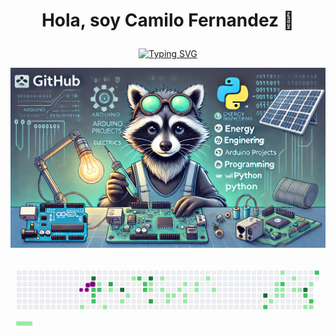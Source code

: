 <h1> <p align="center">Hola, soy Camilo Fernandez 👋  </h1> </p>


<p align="center">
  <a href="https://git.io/typing-svg">
    <img src="https://readme-typing-svg.herokuapp.com?font=Fira+Code&pause=1000&color=2D4FB2&center=FALSO&vCenter=FALSO&repeat=verdadero&random=FALSO&width=435&lines=Aqu%C3%AD+encontraras+repositorios+de...;Ingenier%C3%ADa+Energ%C3%A9tica+%F0%9F%94%8B;Electr%C3%B3nica+%F0%9F%94%8C+;Programaci%C3%B3n+%F0%9F%91%A8%E2%80%8D%F0%9F%92%BB+;Construcci%C3%B3n+de+Proyectos%F0%9F%8F%97%EF%B8%8F%F0%9F%A7%AA" alt="Typing SVG" />
  </a>
</p>


<div align="center">
    <img src="https://raw.githubusercontent.com/MapacheRaro/MapacheRaro/refs/heads/main/Banner%20machapa.jpg" alt="Banner" width="600">
</div>

<svg viewBox="-16 -32 880 192" width="880" height="192" xmlns="http://www.w3.org/2000/svg"><style>@keyframes c0{1.69%{fill:var(--c1)}1.71%,to{fill:var(--ce)}}@keyframes c1{1.12%{fill:var(--c1)}1.14%,to{fill:var(--ce)}}@keyframes c2{10.75%{fill:var(--c1)}10.77%,to{fill:var(--ce)}}@keyframes c3{5.37%{fill:var(--c1)}5.39%,to{fill:var(--ce)}}@keyframes c4{72.79%{fill:var(--c4)}72.81%,to{fill:var(--ce)}}@keyframes c5{62.03%{fill:var(--c2)}62.05%,to{fill:var(--ce)}}@keyframes c6{62.31%{fill:var(--c2)}62.33%,to{fill:var(--ce)}}@keyframes c7{62.6%{fill:var(--c2)}62.62%,to{fill:var(--ce)}}@keyframes c8{5.94%{fill:var(--c1)}5.96%,to{fill:var(--ce)}}@keyframes c9{61.75%{fill:var(--c2)}61.77%,to{fill:var(--ce)}}@keyframes ca{9.62%{fill:var(--c1)}9.64%,to{fill:var(--ce)}}@keyframes cb{64.3%{fill:var(--c3)}64.32%,to{fill:var(--ce)}}@keyframes cc{6.79%{fill:var(--c1)}6.81%,to{fill:var(--ce)}}@keyframes cd{70.81%{fill:var(--c4)}70.83%,to{fill:var(--ce)}}@keyframes ce{8.49%{fill:var(--c1)}8.51%,to{fill:var(--ce)}}@keyframes cf{7.92%{fill:var(--c1)}7.94%,to{fill:var(--ce)}}@keyframes cg{14.72%{fill:var(--c1)}14.74%,to{fill:var(--ce)}}@keyframes ch{58.06%{fill:var(--c2)}58.08%,to{fill:var(--ce)}}@keyframes ci{58.63%{fill:var(--c2)}58.65%,to{fill:var(--ce)}}@keyframes cj{58.91%{fill:var(--c2)}58.93%,to{fill:var(--ce)}}@keyframes ck{68.83%{fill:var(--c4)}68.85%,to{fill:var(--ce)}}@keyframes cl{26.05%{fill:var(--c1)}26.07%,to{fill:var(--ce)}}@keyframes cm{26.34%{fill:var(--c1)}26.36%,to{fill:var(--ce)}}@keyframes cn{67.13%{fill:var(--c3)}67.15%,to{fill:var(--ce)}}@keyframes co{16.7%{fill:var(--c1)}16.72%,to{fill:var(--ce)}}@keyframes cp{17.27%{fill:var(--c1)}17.29%,to{fill:var(--ce)}}@keyframes cq{17.84%{fill:var(--c1)}17.86%,to{fill:var(--ce)}}@keyframes cr{27.75%{fill:var(--c1)}27.77%,to{fill:var(--ce)}}@keyframes cs{18.12%{fill:var(--c1)}18.14%,to{fill:var(--ce)}}@keyframes ct{19.82%{fill:var(--c1)}19.84%,to{fill:var(--ce)}}@keyframes cu{20.39%{fill:var(--c1)}20.41%,to{fill:var(--ce)}}@keyframes cv{18.69%{fill:var(--c1)}18.71%,to{fill:var(--ce)}}@keyframes cw{18.97%{fill:var(--c1)}18.99%,to{fill:var(--ce)}}@keyframes cx{20.95%{fill:var(--c1)}20.97%,to{fill:var(--ce)}}@keyframes cy{21.24%{fill:var(--c1)}21.26%,to{fill:var(--ce)}}@keyframes cz{22.94%{fill:var(--c1)}22.96%,to{fill:var(--ce)}}@keyframes c10{22.09%{fill:var(--c1)}22.11%,to{fill:var(--ce)}}@keyframes c11{82.14%{fill:var(--c4)}82.16%,to{fill:var(--ce)}}@keyframes c12{44.75%{fill:var(--c2)}44.77%,to{fill:var(--ce)}}@keyframes c13{32.85%{fill:var(--c1)}32.87%,to{fill:var(--ce)}}@keyframes c14{34.55%{fill:var(--c1)}34.57%,to{fill:var(--ce)}}@keyframes c15{34.27%{fill:var(--c1)}34.29%,to{fill:var(--ce)}}@keyframes c16{33.42%{fill:var(--c1)}33.44%,to{fill:var(--ce)}}@keyframes c17{35.4%{fill:var(--c1)}35.42%,to{fill:var(--ce)}}@keyframes c18{42.77%{fill:var(--c2)}42.79%,to{fill:var(--ce)}}@keyframes c19{33.98%{fill:var(--c1)}34%,to{fill:var(--ce)}}@keyframes c1a{33.7%{fill:var(--c1)}33.72%,to{fill:var(--ce)}}@keyframes c1b{36.25%{fill:var(--c1)}36.27%,to{fill:var(--ce)}}@keyframes c1c{36.82%{fill:var(--c1)}36.84%,to{fill:var(--ce)}}@keyframes c1d{37.1%{fill:var(--c1)}37.12%,to{fill:var(--ce)}}@keyframes c1e{84.41%{fill:var(--c4)}84.43%,to{fill:var(--ce)}}@keyframes c1f{41.07%{fill:var(--c2)}41.09%,to{fill:var(--ce)}}@keyframes c1g{39.93%{fill:var(--c1)}39.95%,to{fill:var(--ce)}}@keyframes c1h{37.95%{fill:var(--c1)}37.97%,to{fill:var(--ce)}}@keyframes c1i{40.5%{fill:var(--c2)}40.52%,to{fill:var(--ce)}}@keyframes c1j{39.65%{fill:var(--c1)}39.67%,to{fill:var(--ce)}}@keyframes c1k{49%{fill:var(--c2)}49.02%,to{fill:var(--ce)}}@keyframes u0{1.12%{transform:scale(0,1)}1.14%,1.69%{transform:scale(.03,1)}1.71%,5.37%{transform:scale(.05,1)}5.39%,5.94%{transform:scale(.08,1)}5.96%,6.79%{transform:scale(.11,1)}6.81%,7.92%{transform:scale(.13,1)}7.94%,8.49%{transform:scale(.16,1)}8.51%,9.62%{transform:scale(.18,1)}10.75%,9.64%{transform:scale(.21,1)}10.77%,14.72%{transform:scale(.24,1)}14.74%,16.7%{transform:scale(.26,1)}16.72%,17.27%{transform:scale(.29,1)}17.29%,17.84%{transform:scale(.32,1)}17.86%,18.12%{transform:scale(.34,1)}18.14%,18.69%{transform:scale(.37,1)}18.71%,18.97%{transform:scale(.39,1)}18.99%,19.82%{transform:scale(.42,1)}19.84%,20.39%{transform:scale(.45,1)}20.41%,20.95%{transform:scale(.47,1)}20.97%,21.24%{transform:scale(.5,1)}21.26%,22.09%{transform:scale(.53,1)}22.11%,22.94%{transform:scale(.55,1)}22.96%,26.05%{transform:scale(.58,1)}26.07%,26.34%{transform:scale(.61,1)}26.36%,27.75%{transform:scale(.63,1)}27.77%,32.85%{transform:scale(.66,1)}32.87%,33.42%{transform:scale(.68,1)}33.44%,33.7%{transform:scale(.71,1)}33.72%,33.98%{transform:scale(.74,1)}34%,34.27%{transform:scale(.76,1)}34.29%,34.55%{transform:scale(.79,1)}34.57%,35.4%{transform:scale(.82,1)}35.42%,36.25%{transform:scale(.84,1)}36.27%,36.82%{transform:scale(.87,1)}36.84%,37.1%{transform:scale(.89,1)}37.12%,37.95%{transform:scale(.92,1)}37.97%,39.65%{transform:scale(.95,1)}39.67%,39.93%{transform:scale(.97,1)}39.95%,to{transform:scale(1,1)}}@keyframes u1{40.5%{transform:scale(0,1)}40.52%,41.07%{transform:scale(.08,1)}41.09%,42.77%{transform:scale(.17,1)}42.79%,44.75%{transform:scale(.25,1)}44.77%,49%{transform:scale(.33,1)}49.02%,58.06%{transform:scale(.42,1)}58.08%,58.63%{transform:scale(.5,1)}58.65%,58.91%{transform:scale(.58,1)}58.93%,61.75%{transform:scale(.67,1)}61.77%,62.03%{transform:scale(.75,1)}62.05%,62.31%{transform:scale(.83,1)}62.33%,62.6%{transform:scale(.92,1)}62.62%,to{transform:scale(1,1)}}@keyframes u2{64.3%{transform:scale(0,1)}64.32%,67.13%{transform:scale(.5,1)}67.15%,to{transform:scale(1,1)}}@keyframes u3{68.83%{transform:scale(0,1)}68.85%,70.81%{transform:scale(.2,1)}70.83%,72.79%{transform:scale(.4,1)}72.81%,82.14%{transform:scale(.6,1)}82.16%,84.41%{transform:scale(.8,1)}84.43%,to{transform:scale(1,1)}}@keyframes s0{0%,99.72%{transform:translate(0,-16px)}.28%{transform:translate(0,0)}.57%{transform:translate(16px,0)}1.13%{transform:translate(16px,32px)}1.42%{transform:translate(0,32px)}1.7%{transform:translate(0,48px)}5.1%{transform:translate(192px,48px)}12.18%,5.38%{transform:translate(192px,32px)}13.03%,6.23%{transform:translate(240px,32px)}6.52%{transform:translate(240px,48px)}60.91%,7.08%,71.1%{transform:translate(272px,48px)}7.37%{transform:translate(272px,64px)}7.93%{transform:translate(304px,64px)}8.22%{transform:translate(304px,80px)}9.35%{transform:translate(240px,80px)}9.63%{transform:translate(240px,96px)}10.76%{transform:translate(176px,96px)}11.05%{transform:translate(176px,80px)}11.33%{transform:translate(192px,80px)}13.31%{transform:translate(240px,16px)}14.73%{transform:translate(320px,16px)}15.01%{transform:translate(320px,0)}16.43%{transform:translate(400px,0)}17.28%{transform:translate(400px,48px)}17.56%,27.2%{transform:translate(416px,48px)}17.85%{transform:translate(416px,64px)}18.7%{transform:translate(464px,64px)}18.98%{transform:translate(464px,80px)}19.26%{transform:translate(448px,80px)}19.83%{transform:translate(448px,48px)}20.11%{transform:translate(464px,48px)}20.4%{transform:translate(464px,32px)}20.96%{transform:translate(496px,32px)}21.25%{transform:translate(496px,48px)}22.1%{transform:translate(544px,48px)}22.66%{transform:translate(544px,16px)}25.5%,68.56%{transform:translate(384px,16px)}25.78%{transform:translate(384px,32px)}26.06%,66.29%{transform:translate(368px,32px)}26.35%{transform:translate(368px,48px)}27.76%{transform:translate(416px,80px)}33.14%{transform:translate(720px,80px)}33.43%{transform:translate(720px,64px)}33.71%{transform:translate(736px,64px)}33.99%{transform:translate(736px,48px)}34.28%{transform:translate(720px,48px)}34.84%{transform:translate(720px,16px)}35.13%{transform:translate(736px,16px)}35.41%{transform:translate(736px,0)}35.98%{transform:translate(768px,0)}36.83%{transform:translate(768px,48px)}37.11%{transform:translate(784px,48px)}37.39%,41.93%{transform:translate(784px,32px)}38.24%{transform:translate(832px,32px)}39.38%,47.31%{transform:translate(832px,96px)}39.94%{transform:translate(800px,96px)}40.23%{transform:translate(800px,80px)}40.51%{transform:translate(816px,80px)}40.79%{transform:translate(816px,64px)}41.36%{transform:translate(784px,64px)}43.34%{transform:translate(704px,32px)}44.19%{transform:translate(704px,80px)}44.48%{transform:translate(688px,80px)}44.76%{transform:translate(688px,96px)}49.01%{transform:translate(832px,0)}57.79%{transform:translate(336px,0)}58.07%{transform:translate(336px,16px)}58.36%{transform:translate(352px,16px)}58.92%{transform:translate(352px,48px)}59.21%{transform:translate(336px,48px)}59.49%{transform:translate(336px,32px)}60.62%{transform:translate(272px,32px)}62.04%{transform:translate(208px,48px)}62.61%{transform:translate(208px,80px)}63.46%{transform:translate(256px,80px)}64.31%{transform:translate(256px,32px)}67.14%{transform:translate(368px,80px)}67.42%{transform:translate(384px,80px)}70.25%{transform:translate(288px,16px)}70.82%{transform:translate(288px,48px)}71.67%{transform:translate(272px,16px)}72.8%{transform:translate(208px,16px)}73.09%{transform:translate(208px,32px)}81.59%{transform:translate(688px,32px)}82.15%{transform:translate(688px,64px)}84.14%{transform:translate(800px,64px)}84.42%{transform:translate(800px,48px)}96.03%{transform:translate(144px,48px)}96.32%{transform:translate(144px,32px)}96.6%{transform:translate(128px,32px)}96.88%{transform:translate(128px,16px)}97.73%{transform:translate(80px,16px)}98.3%{transform:translate(80px,-16px)}}@keyframes s1{0%,99.72%{transform:translate(16px,-16px)}.28%{transform:translate(0,-16px)}.57%{transform:translate(0,0)}.85%{transform:translate(16px,0)}1.42%{transform:translate(16px,32px)}1.7%{transform:translate(0,32px)}1.98%{transform:translate(0,48px)}5.38%{transform:translate(192px,48px)}12.46%,5.67%{transform:translate(192px,32px)}13.31%,6.52%{transform:translate(240px,32px)}6.8%{transform:translate(240px,48px)}61.19%,7.37%,71.39%{transform:translate(272px,48px)}7.65%{transform:translate(272px,64px)}8.22%{transform:translate(304px,64px)}8.5%{transform:translate(304px,80px)}9.63%{transform:translate(240px,80px)}9.92%{transform:translate(240px,96px)}11.05%{transform:translate(176px,96px)}11.33%{transform:translate(176px,80px)}11.61%{transform:translate(192px,80px)}13.6%{transform:translate(240px,16px)}15.01%{transform:translate(320px,16px)}15.3%{transform:translate(320px,0)}16.71%{transform:translate(400px,0)}17.56%{transform:translate(400px,48px)}17.85%,27.48%{transform:translate(416px,48px)}18.13%{transform:translate(416px,64px)}18.98%{transform:translate(464px,64px)}19.26%{transform:translate(464px,80px)}19.55%{transform:translate(448px,80px)}20.11%{transform:translate(448px,48px)}20.4%{transform:translate(464px,48px)}20.68%{transform:translate(464px,32px)}21.25%{transform:translate(496px,32px)}21.53%{transform:translate(496px,48px)}22.38%{transform:translate(544px,48px)}22.95%{transform:translate(544px,16px)}25.78%,68.84%{transform:translate(384px,16px)}26.06%{transform:translate(384px,32px)}26.35%,66.57%{transform:translate(368px,32px)}26.63%{transform:translate(368px,48px)}28.05%{transform:translate(416px,80px)}33.43%{transform:translate(720px,80px)}33.71%{transform:translate(720px,64px)}33.99%{transform:translate(736px,64px)}34.28%{transform:translate(736px,48px)}34.56%{transform:translate(720px,48px)}35.13%{transform:translate(720px,16px)}35.41%{transform:translate(736px,16px)}35.69%{transform:translate(736px,0)}36.26%{transform:translate(768px,0)}37.11%{transform:translate(768px,48px)}37.39%{transform:translate(784px,48px)}37.68%,42.21%{transform:translate(784px,32px)}38.53%{transform:translate(832px,32px)}39.66%,47.59%{transform:translate(832px,96px)}40.23%{transform:translate(800px,96px)}40.51%{transform:translate(800px,80px)}40.79%{transform:translate(816px,80px)}41.08%{transform:translate(816px,64px)}41.64%{transform:translate(784px,64px)}43.63%{transform:translate(704px,32px)}44.48%{transform:translate(704px,80px)}44.76%{transform:translate(688px,80px)}45.04%{transform:translate(688px,96px)}49.29%{transform:translate(832px,0)}58.07%{transform:translate(336px,0)}58.36%{transform:translate(336px,16px)}58.64%{transform:translate(352px,16px)}59.21%{transform:translate(352px,48px)}59.49%{transform:translate(336px,48px)}59.77%{transform:translate(336px,32px)}60.91%{transform:translate(272px,32px)}62.32%{transform:translate(208px,48px)}62.89%{transform:translate(208px,80px)}63.74%{transform:translate(256px,80px)}64.59%{transform:translate(256px,32px)}67.42%{transform:translate(368px,80px)}67.71%{transform:translate(384px,80px)}70.54%{transform:translate(288px,16px)}71.1%{transform:translate(288px,48px)}71.95%{transform:translate(272px,16px)}73.09%{transform:translate(208px,16px)}73.37%{transform:translate(208px,32px)}81.87%{transform:translate(688px,32px)}82.44%{transform:translate(688px,64px)}84.42%{transform:translate(800px,64px)}84.7%{transform:translate(800px,48px)}96.32%{transform:translate(144px,48px)}96.6%{transform:translate(144px,32px)}96.88%{transform:translate(128px,32px)}97.17%{transform:translate(128px,16px)}98.02%{transform:translate(80px,16px)}98.58%{transform:translate(80px,-16px)}}@keyframes s2{0%,99.72%{transform:translate(32px,-16px)}.57%{transform:translate(0,-16px)}.85%{transform:translate(0,0)}1.13%{transform:translate(16px,0)}1.7%{transform:translate(16px,32px)}1.98%{transform:translate(0,32px)}2.27%{transform:translate(0,48px)}5.67%{transform:translate(192px,48px)}12.75%,5.95%{transform:translate(192px,32px)}13.6%,6.8%{transform:translate(240px,32px)}7.08%{transform:translate(240px,48px)}61.47%,7.65%,71.67%{transform:translate(272px,48px)}7.93%{transform:translate(272px,64px)}8.5%{transform:translate(304px,64px)}8.78%{transform:translate(304px,80px)}9.92%{transform:translate(240px,80px)}10.2%{transform:translate(240px,96px)}11.33%{transform:translate(176px,96px)}11.61%{transform:translate(176px,80px)}11.9%{transform:translate(192px,80px)}13.88%{transform:translate(240px,16px)}15.3%{transform:translate(320px,16px)}15.58%{transform:translate(320px,0)}17%{transform:translate(400px,0)}17.85%{transform:translate(400px,48px)}18.13%,27.76%{transform:translate(416px,48px)}18.41%{transform:translate(416px,64px)}19.26%{transform:translate(464px,64px)}19.55%{transform:translate(464px,80px)}19.83%{transform:translate(448px,80px)}20.4%{transform:translate(448px,48px)}20.68%{transform:translate(464px,48px)}20.96%{transform:translate(464px,32px)}21.53%{transform:translate(496px,32px)}21.81%{transform:translate(496px,48px)}22.66%{transform:translate(544px,48px)}23.23%{transform:translate(544px,16px)}26.06%,69.12%{transform:translate(384px,16px)}26.35%{transform:translate(384px,32px)}26.63%,66.86%{transform:translate(368px,32px)}26.91%{transform:translate(368px,48px)}28.33%{transform:translate(416px,80px)}33.71%{transform:translate(720px,80px)}33.99%{transform:translate(720px,64px)}34.28%{transform:translate(736px,64px)}34.56%{transform:translate(736px,48px)}34.84%{transform:translate(720px,48px)}35.41%{transform:translate(720px,16px)}35.69%{transform:translate(736px,16px)}35.98%{transform:translate(736px,0)}36.54%{transform:translate(768px,0)}37.39%{transform:translate(768px,48px)}37.68%{transform:translate(784px,48px)}37.96%,42.49%{transform:translate(784px,32px)}38.81%{transform:translate(832px,32px)}39.94%,47.88%{transform:translate(832px,96px)}40.51%{transform:translate(800px,96px)}40.79%{transform:translate(800px,80px)}41.08%{transform:translate(816px,80px)}41.36%{transform:translate(816px,64px)}41.93%{transform:translate(784px,64px)}43.91%{transform:translate(704px,32px)}44.76%{transform:translate(704px,80px)}45.04%{transform:translate(688px,80px)}45.33%{transform:translate(688px,96px)}49.58%{transform:translate(832px,0)}58.36%{transform:translate(336px,0)}58.64%{transform:translate(336px,16px)}58.92%{transform:translate(352px,16px)}59.49%{transform:translate(352px,48px)}59.77%{transform:translate(336px,48px)}60.06%{transform:translate(336px,32px)}61.19%{transform:translate(272px,32px)}62.61%{transform:translate(208px,48px)}63.17%{transform:translate(208px,80px)}64.02%{transform:translate(256px,80px)}64.87%{transform:translate(256px,32px)}67.71%{transform:translate(368px,80px)}67.99%{transform:translate(384px,80px)}70.82%{transform:translate(288px,16px)}71.39%{transform:translate(288px,48px)}72.24%{transform:translate(272px,16px)}73.37%{transform:translate(208px,16px)}73.65%{transform:translate(208px,32px)}82.15%{transform:translate(688px,32px)}82.72%{transform:translate(688px,64px)}84.7%{transform:translate(800px,64px)}84.99%{transform:translate(800px,48px)}96.6%{transform:translate(144px,48px)}96.88%{transform:translate(144px,32px)}97.17%{transform:translate(128px,32px)}97.45%{transform:translate(128px,16px)}98.3%{transform:translate(80px,16px)}98.87%{transform:translate(80px,-16px)}}@keyframes s3{0%,99.72%{transform:translate(48px,-16px)}.85%{transform:translate(0,-16px)}1.13%{transform:translate(0,0)}1.42%{transform:translate(16px,0)}1.98%{transform:translate(16px,32px)}2.27%{transform:translate(0,32px)}2.55%{transform:translate(0,48px)}5.95%{transform:translate(192px,48px)}13.03%,6.23%{transform:translate(192px,32px)}13.88%,7.08%{transform:translate(240px,32px)}7.37%{transform:translate(240px,48px)}61.76%,7.93%,71.95%{transform:translate(272px,48px)}8.22%{transform:translate(272px,64px)}8.78%{transform:translate(304px,64px)}9.07%{transform:translate(304px,80px)}10.2%{transform:translate(240px,80px)}10.48%{transform:translate(240px,96px)}11.61%{transform:translate(176px,96px)}11.9%{transform:translate(176px,80px)}12.18%{transform:translate(192px,80px)}14.16%{transform:translate(240px,16px)}15.58%{transform:translate(320px,16px)}15.86%{transform:translate(320px,0)}17.28%{transform:translate(400px,0)}18.13%{transform:translate(400px,48px)}18.41%,28.05%{transform:translate(416px,48px)}18.7%{transform:translate(416px,64px)}19.55%{transform:translate(464px,64px)}19.83%{transform:translate(464px,80px)}20.11%{transform:translate(448px,80px)}20.68%{transform:translate(448px,48px)}20.96%{transform:translate(464px,48px)}21.25%{transform:translate(464px,32px)}21.81%{transform:translate(496px,32px)}22.1%{transform:translate(496px,48px)}22.95%{transform:translate(544px,48px)}23.51%{transform:translate(544px,16px)}26.35%,69.41%{transform:translate(384px,16px)}26.63%{transform:translate(384px,32px)}26.91%,67.14%{transform:translate(368px,32px)}27.2%{transform:translate(368px,48px)}28.61%{transform:translate(416px,80px)}33.99%{transform:translate(720px,80px)}34.28%{transform:translate(720px,64px)}34.56%{transform:translate(736px,64px)}34.84%{transform:translate(736px,48px)}35.13%{transform:translate(720px,48px)}35.69%{transform:translate(720px,16px)}35.98%{transform:translate(736px,16px)}36.26%{transform:translate(736px,0)}36.83%{transform:translate(768px,0)}37.68%{transform:translate(768px,48px)}37.96%{transform:translate(784px,48px)}38.24%,42.78%{transform:translate(784px,32px)}39.09%{transform:translate(832px,32px)}40.23%,48.16%{transform:translate(832px,96px)}40.79%{transform:translate(800px,96px)}41.08%{transform:translate(800px,80px)}41.36%{transform:translate(816px,80px)}41.64%{transform:translate(816px,64px)}42.21%{transform:translate(784px,64px)}44.19%{transform:translate(704px,32px)}45.04%{transform:translate(704px,80px)}45.33%{transform:translate(688px,80px)}45.61%{transform:translate(688px,96px)}49.86%{transform:translate(832px,0)}58.64%{transform:translate(336px,0)}58.92%{transform:translate(336px,16px)}59.21%{transform:translate(352px,16px)}59.77%{transform:translate(352px,48px)}60.06%{transform:translate(336px,48px)}60.34%{transform:translate(336px,32px)}61.47%{transform:translate(272px,32px)}62.89%{transform:translate(208px,48px)}63.46%{transform:translate(208px,80px)}64.31%{transform:translate(256px,80px)}65.16%{transform:translate(256px,32px)}67.99%{transform:translate(368px,80px)}68.27%{transform:translate(384px,80px)}71.1%{transform:translate(288px,16px)}71.67%{transform:translate(288px,48px)}72.52%{transform:translate(272px,16px)}73.65%{transform:translate(208px,16px)}73.94%{transform:translate(208px,32px)}82.44%{transform:translate(688px,32px)}83%{transform:translate(688px,64px)}84.99%{transform:translate(800px,64px)}85.27%{transform:translate(800px,48px)}96.88%{transform:translate(144px,48px)}97.17%{transform:translate(144px,32px)}97.45%{transform:translate(128px,32px)}97.73%{transform:translate(128px,16px)}98.58%{transform:translate(80px,16px)}99.15%{transform:translate(80px,-16px)}}:root{--cb:#1b1f230a;--cs:purple;--ce:#ebedf0;--c0:#ebedf0;--c1:#9be9a8;--c2:#40c463;--c3:#30a14e;--c4:#216e39}@media (prefers-color-scheme:dark){:root{--cb:#1b1f230a;--cs:purple;--ce:#161b22;--c1:#01311f;--c2:#034525;--c3:#0f6d31;--c4:#00c647}}.c{shape-rendering:geometricPrecision;rx:2;ry:2;fill:var(--ce);stroke-width:1px;stroke:var(--cb);animation:none 35300ms linear infinite}.c.c0{fill:var(--c1);animation-name:c0}.c.c1,.c.c2,.c.c3{fill:var(--c1);animation-name:c1}.c.c2,.c.c3{animation-name:c2}.c.c3{animation-name:c3}.c.c4{fill:var(--c4);animation-name:c4}.c.c5,.c.c6,.c.c7{fill:var(--c2);animation-name:c5}.c.c6,.c.c7{animation-name:c6}.c.c7{animation-name:c7}.c.c8{fill:var(--c1);animation-name:c8}.c.c9{fill:var(--c2);animation-name:c9}.c.ca{fill:var(--c1);animation-name:ca}.c.cb{fill:var(--c3);animation-name:cb}.c.cc{fill:var(--c1);animation-name:cc}.c.cd{fill:var(--c4);animation-name:cd}.c.ce,.c.cf,.c.cg{fill:var(--c1);animation-name:ce}.c.cf,.c.cg{animation-name:cf}.c.cg{animation-name:cg}.c.ch,.c.ci,.c.cj{fill:var(--c2);animation-name:ch}.c.ci,.c.cj{animation-name:ci}.c.cj{animation-name:cj}.c.ck{fill:var(--c4);animation-name:ck}.c.cl,.c.cm{fill:var(--c1);animation-name:cl}.c.cm{animation-name:cm}.c.cn{fill:var(--c3);animation-name:cn}.c.co{fill:var(--c1);animation-name:co}.c.cp,.c.cq,.c.cr{fill:var(--c1);animation-name:cp}.c.cq,.c.cr{animation-name:cq}.c.cr{animation-name:cr}.c.cs,.c.ct,.c.cu{fill:var(--c1);animation-name:cs}.c.ct,.c.cu{animation-name:ct}.c.cu{animation-name:cu}.c.cv,.c.cw,.c.cx{fill:var(--c1);animation-name:cv}.c.cw,.c.cx{animation-name:cw}.c.cx{animation-name:cx}.c.c10,.c.cy,.c.cz{fill:var(--c1);animation-name:cy}.c.c10,.c.cz{animation-name:cz}.c.c10{animation-name:c10}.c.c11{fill:var(--c4);animation-name:c11}.c.c12{fill:var(--c2);animation-name:c12}.c.c13,.c.c14{fill:var(--c1);animation-name:c13}.c.c14{animation-name:c14}.c.c15,.c.c16,.c.c17{fill:var(--c1);animation-name:c15}.c.c16,.c.c17{animation-name:c16}.c.c17{animation-name:c17}.c.c18{fill:var(--c2);animation-name:c18}.c.c19,.c.c1a{fill:var(--c1);animation-name:c19}.c.c1a{animation-name:c1a}.c.c1b,.c.c1c,.c.c1d{fill:var(--c1);animation-name:c1b}.c.c1c,.c.c1d{animation-name:c1c}.c.c1d{animation-name:c1d}.c.c1e{fill:var(--c4);animation-name:c1e}.c.c1f{fill:var(--c2);animation-name:c1f}.c.c1g,.c.c1h{fill:var(--c1);animation-name:c1g}.c.c1h{animation-name:c1h}.c.c1i{fill:var(--c2);animation-name:c1i}.c.c1j{fill:var(--c1);animation-name:c1j}.c.c1k{fill:var(--c2);animation-name:c1k}.s,.u{animation:none linear 35300ms infinite}.u,.u.u0{transform-origin:0 0}.u{transform:scale(0,1)}.u.u0{fill:var(--c1);animation-name:u0}.u.u1{fill:var(--c2);animation-name:u1;transform-origin:565.3px 0}.u.u2{fill:var(--c3);animation-name:u2;transform-origin:743.9px 0}.u.u3{fill:var(--c4);animation-name:u3;transform-origin:773.6px 0}.s{shape-rendering:geometricPrecision;fill:var(--cs)}.s.s0{transform:translate(0,-16px);animation-name:s0}.s.s1{transform:translate(16px,-16px);animation-name:s1}.s.s2{transform:translate(32px,-16px);animation-name:s2}.s.s3{transform:translate(48px,-16px);animation-name:s3}</style><rect class="c" x="2" y="2" width="12" height="12"/><rect class="c" x="2" y="18" width="12" height="12"/><rect class="c" x="2" y="34" width="12" height="12"/><rect class="c c0" x="2" y="50" width="12" height="12"/><rect class="c" x="2" y="66" width="12" height="12"/><rect class="c" x="2" y="82" width="12" height="12"/><rect class="c" x="2" y="98" width="12" height="12"/><rect class="c" x="18" y="2" width="12" height="12"/><rect class="c" x="18" y="18" width="12" height="12"/><rect class="c c1" x="18" y="34" width="12" height="12"/><rect class="c" x="18" y="50" width="12" height="12"/><rect class="c" x="18" y="66" width="12" height="12"/><rect class="c" x="18" y="82" width="12" height="12"/><rect class="c" x="18" y="98" width="12" height="12"/><rect class="c" x="34" y="2" width="12" height="12"/><rect class="c" x="34" y="18" width="12" height="12"/><rect class="c" x="34" y="34" width="12" height="12"/><rect class="c" x="34" y="50" width="12" height="12"/><rect class="c" x="34" y="66" width="12" height="12"/><rect class="c" x="34" y="82" width="12" height="12"/><rect class="c" x="34" y="98" width="12" height="12"/><rect class="c" x="50" y="2" width="12" height="12"/><rect class="c" x="50" y="18" width="12" height="12"/><rect class="c" x="50" y="34" width="12" height="12"/><rect class="c" x="50" y="50" width="12" height="12"/><rect class="c" x="50" y="66" width="12" height="12"/><rect class="c" x="50" y="82" width="12" height="12"/><rect class="c" x="50" y="98" width="12" height="12"/><rect class="c" x="66" y="2" width="12" height="12"/><rect class="c" x="66" y="18" width="12" height="12"/><rect class="c" x="66" y="34" width="12" height="12"/><rect class="c" x="66" y="50" width="12" height="12"/><rect class="c" x="66" y="66" width="12" height="12"/><rect class="c" x="66" y="82" width="12" height="12"/><rect class="c" x="66" y="98" width="12" height="12"/><rect class="c" x="82" y="2" width="12" height="12"/><rect class="c" x="82" y="18" width="12" height="12"/><rect class="c" x="82" y="34" width="12" height="12"/><rect class="c" x="82" y="50" width="12" height="12"/><rect class="c" x="82" y="66" width="12" height="12"/><rect class="c" x="82" y="82" width="12" height="12"/><rect class="c" x="82" y="98" width="12" height="12"/><rect class="c" x="98" y="2" width="12" height="12"/><rect class="c" x="98" y="18" width="12" height="12"/><rect class="c" x="98" y="34" width="12" height="12"/><rect class="c" x="98" y="50" width="12" height="12"/><rect class="c" x="98" y="66" width="12" height="12"/><rect class="c" x="98" y="82" width="12" height="12"/><rect class="c" x="98" y="98" width="12" height="12"/><rect class="c" x="114" y="2" width="12" height="12"/><rect class="c" x="114" y="18" width="12" height="12"/><rect class="c" x="114" y="34" width="12" height="12"/><rect class="c" x="114" y="50" width="12" height="12"/><rect class="c" x="114" y="66" width="12" height="12"/><rect class="c" x="114" y="82" width="12" height="12"/><rect class="c" x="114" y="98" width="12" height="12"/><rect class="c" x="130" y="2" width="12" height="12"/><rect class="c" x="130" y="18" width="12" height="12"/><rect class="c" x="130" y="34" width="12" height="12"/><rect class="c" x="130" y="50" width="12" height="12"/><rect class="c" x="130" y="66" width="12" height="12"/><rect class="c" x="130" y="82" width="12" height="12"/><rect class="c" x="130" y="98" width="12" height="12"/><rect class="c" x="146" y="2" width="12" height="12"/><rect class="c" x="146" y="18" width="12" height="12"/><rect class="c" x="146" y="34" width="12" height="12"/><rect class="c" x="146" y="50" width="12" height="12"/><rect class="c" x="146" y="66" width="12" height="12"/><rect class="c" x="146" y="82" width="12" height="12"/><rect class="c" x="146" y="98" width="12" height="12"/><rect class="c" x="162" y="2" width="12" height="12"/><rect class="c" x="162" y="18" width="12" height="12"/><rect class="c" x="162" y="34" width="12" height="12"/><rect class="c" x="162" y="50" width="12" height="12"/><rect class="c" x="162" y="66" width="12" height="12"/><rect class="c" x="162" y="82" width="12" height="12"/><rect class="c" x="162" y="98" width="12" height="12"/><rect class="c" x="178" y="2" width="12" height="12"/><rect class="c" x="178" y="18" width="12" height="12"/><rect class="c" x="178" y="34" width="12" height="12"/><rect class="c" x="178" y="50" width="12" height="12"/><rect class="c" x="178" y="66" width="12" height="12"/><rect class="c" x="178" y="82" width="12" height="12"/><rect class="c c2" x="178" y="98" width="12" height="12"/><rect class="c" x="194" y="2" width="12" height="12"/><rect class="c" x="194" y="18" width="12" height="12"/><rect class="c c3" x="194" y="34" width="12" height="12"/><rect class="c" x="194" y="50" width="12" height="12"/><rect class="c" x="194" y="66" width="12" height="12"/><rect class="c" x="194" y="82" width="12" height="12"/><rect class="c" x="194" y="98" width="12" height="12"/><rect class="c" x="210" y="2" width="12" height="12"/><rect class="c c4" x="210" y="18" width="12" height="12"/><rect class="c" x="210" y="34" width="12" height="12"/><rect class="c c5" x="210" y="50" width="12" height="12"/><rect class="c c6" x="210" y="66" width="12" height="12"/><rect class="c c7" x="210" y="82" width="12" height="12"/><rect class="c" x="210" y="98" width="12" height="12"/><rect class="c" x="226" y="2" width="12" height="12"/><rect class="c" x="226" y="18" width="12" height="12"/><rect class="c c8" x="226" y="34" width="12" height="12"/><rect class="c c9" x="226" y="50" width="12" height="12"/><rect class="c" x="226" y="66" width="12" height="12"/><rect class="c" x="226" y="82" width="12" height="12"/><rect class="c" x="226" y="98" width="12" height="12"/><rect class="c" x="242" y="2" width="12" height="12"/><rect class="c" x="242" y="18" width="12" height="12"/><rect class="c" x="242" y="34" width="12" height="12"/><rect class="c" x="242" y="50" width="12" height="12"/><rect class="c" x="242" y="66" width="12" height="12"/><rect class="c" x="242" y="82" width="12" height="12"/><rect class="c ca" x="242" y="98" width="12" height="12"/><rect class="c" x="258" y="2" width="12" height="12"/><rect class="c" x="258" y="18" width="12" height="12"/><rect class="c cb" x="258" y="34" width="12" height="12"/><rect class="c cc" x="258" y="50" width="12" height="12"/><rect class="c" x="258" y="66" width="12" height="12"/><rect class="c" x="258" y="82" width="12" height="12"/><rect class="c" x="258" y="98" width="12" height="12"/><rect class="c" x="274" y="2" width="12" height="12"/><rect class="c" x="274" y="18" width="12" height="12"/><rect class="c" x="274" y="34" width="12" height="12"/><rect class="c" x="274" y="50" width="12" height="12"/><rect class="c" x="274" y="66" width="12" height="12"/><rect class="c" x="274" y="82" width="12" height="12"/><rect class="c" x="274" y="98" width="12" height="12"/><rect class="c" x="290" y="2" width="12" height="12"/><rect class="c" x="290" y="18" width="12" height="12"/><rect class="c" x="290" y="34" width="12" height="12"/><rect class="c cd" x="290" y="50" width="12" height="12"/><rect class="c" x="290" y="66" width="12" height="12"/><rect class="c ce" x="290" y="82" width="12" height="12"/><rect class="c" x="290" y="98" width="12" height="12"/><rect class="c" x="306" y="2" width="12" height="12"/><rect class="c" x="306" y="18" width="12" height="12"/><rect class="c" x="306" y="34" width="12" height="12"/><rect class="c" x="306" y="50" width="12" height="12"/><rect class="c cf" x="306" y="66" width="12" height="12"/><rect class="c" x="306" y="82" width="12" height="12"/><rect class="c" x="306" y="98" width="12" height="12"/><rect class="c" x="322" y="2" width="12" height="12"/><rect class="c cg" x="322" y="18" width="12" height="12"/><rect class="c" x="322" y="34" width="12" height="12"/><rect class="c" x="322" y="50" width="12" height="12"/><rect class="c" x="322" y="66" width="12" height="12"/><rect class="c" x="322" y="82" width="12" height="12"/><rect class="c" x="322" y="98" width="12" height="12"/><rect class="c" x="338" y="2" width="12" height="12"/><rect class="c ch" x="338" y="18" width="12" height="12"/><rect class="c" x="338" y="34" width="12" height="12"/><rect class="c" x="338" y="50" width="12" height="12"/><rect class="c" x="338" y="66" width="12" height="12"/><rect class="c" x="338" y="82" width="12" height="12"/><rect class="c" x="338" y="98" width="12" height="12"/><rect class="c" x="354" y="2" width="12" height="12"/><rect class="c" x="354" y="18" width="12" height="12"/><rect class="c ci" x="354" y="34" width="12" height="12"/><rect class="c cj" x="354" y="50" width="12" height="12"/><rect class="c" x="354" y="66" width="12" height="12"/><rect class="c" x="354" y="82" width="12" height="12"/><rect class="c" x="354" y="98" width="12" height="12"/><rect class="c" x="370" y="2" width="12" height="12"/><rect class="c ck" x="370" y="18" width="12" height="12"/><rect class="c cl" x="370" y="34" width="12" height="12"/><rect class="c cm" x="370" y="50" width="12" height="12"/><rect class="c" x="370" y="66" width="12" height="12"/><rect class="c cn" x="370" y="82" width="12" height="12"/><rect class="c" x="370" y="98" width="12" height="12"/><rect class="c" x="386" y="2" width="12" height="12"/><rect class="c" x="386" y="18" width="12" height="12"/><rect class="c" x="386" y="34" width="12" height="12"/><rect class="c" x="386" y="50" width="12" height="12"/><rect class="c" x="386" y="66" width="12" height="12"/><rect class="c" x="386" y="82" width="12" height="12"/><rect class="c" x="386" y="98" width="12" height="12"/><rect class="c" x="402" y="2" width="12" height="12"/><rect class="c co" x="402" y="18" width="12" height="12"/><rect class="c" x="402" y="34" width="12" height="12"/><rect class="c cp" x="402" y="50" width="12" height="12"/><rect class="c" x="402" y="66" width="12" height="12"/><rect class="c" x="402" y="82" width="12" height="12"/><rect class="c" x="402" y="98" width="12" height="12"/><rect class="c" x="418" y="2" width="12" height="12"/><rect class="c" x="418" y="18" width="12" height="12"/><rect class="c" x="418" y="34" width="12" height="12"/><rect class="c" x="418" y="50" width="12" height="12"/><rect class="c cq" x="418" y="66" width="12" height="12"/><rect class="c cr" x="418" y="82" width="12" height="12"/><rect class="c" x="418" y="98" width="12" height="12"/><rect class="c" x="434" y="2" width="12" height="12"/><rect class="c" x="434" y="18" width="12" height="12"/><rect class="c" x="434" y="34" width="12" height="12"/><rect class="c" x="434" y="50" width="12" height="12"/><rect class="c cs" x="434" y="66" width="12" height="12"/><rect class="c" x="434" y="82" width="12" height="12"/><rect class="c" x="434" y="98" width="12" height="12"/><rect class="c" x="450" y="2" width="12" height="12"/><rect class="c" x="450" y="18" width="12" height="12"/><rect class="c" x="450" y="34" width="12" height="12"/><rect class="c ct" x="450" y="50" width="12" height="12"/><rect class="c" x="450" y="66" width="12" height="12"/><rect class="c" x="450" y="82" width="12" height="12"/><rect class="c" x="450" y="98" width="12" height="12"/><rect class="c" x="466" y="2" width="12" height="12"/><rect class="c" x="466" y="18" width="12" height="12"/><rect class="c cu" x="466" y="34" width="12" height="12"/><rect class="c" x="466" y="50" width="12" height="12"/><rect class="c cv" x="466" y="66" width="12" height="12"/><rect class="c cw" x="466" y="82" width="12" height="12"/><rect class="c" x="466" y="98" width="12" height="12"/><rect class="c" x="482" y="2" width="12" height="12"/><rect class="c" x="482" y="18" width="12" height="12"/><rect class="c" x="482" y="34" width="12" height="12"/><rect class="c" x="482" y="50" width="12" height="12"/><rect class="c" x="482" y="66" width="12" height="12"/><rect class="c" x="482" y="82" width="12" height="12"/><rect class="c" x="482" y="98" width="12" height="12"/><rect class="c" x="498" y="2" width="12" height="12"/><rect class="c" x="498" y="18" width="12" height="12"/><rect class="c cx" x="498" y="34" width="12" height="12"/><rect class="c cy" x="498" y="50" width="12" height="12"/><rect class="c" x="498" y="66" width="12" height="12"/><rect class="c" x="498" y="82" width="12" height="12"/><rect class="c" x="498" y="98" width="12" height="12"/><rect class="c" x="514" y="2" width="12" height="12"/><rect class="c" x="514" y="18" width="12" height="12"/><rect class="c" x="514" y="34" width="12" height="12"/><rect class="c" x="514" y="50" width="12" height="12"/><rect class="c" x="514" y="66" width="12" height="12"/><rect class="c" x="514" y="82" width="12" height="12"/><rect class="c" x="514" y="98" width="12" height="12"/><rect class="c" x="530" y="2" width="12" height="12"/><rect class="c cz" x="530" y="18" width="12" height="12"/><rect class="c" x="530" y="34" width="12" height="12"/><rect class="c" x="530" y="50" width="12" height="12"/><rect class="c" x="530" y="66" width="12" height="12"/><rect class="c" x="530" y="82" width="12" height="12"/><rect class="c" x="530" y="98" width="12" height="12"/><rect class="c" x="546" y="2" width="12" height="12"/><rect class="c" x="546" y="18" width="12" height="12"/><rect class="c" x="546" y="34" width="12" height="12"/><rect class="c c10" x="546" y="50" width="12" height="12"/><rect class="c" x="546" y="66" width="12" height="12"/><rect class="c" x="546" y="82" width="12" height="12"/><rect class="c" x="546" y="98" width="12" height="12"/><rect class="c" x="562" y="2" width="12" height="12"/><rect class="c" x="562" y="18" width="12" height="12"/><rect class="c" x="562" y="34" width="12" height="12"/><rect class="c" x="562" y="50" width="12" height="12"/><rect class="c" x="562" y="66" width="12" height="12"/><rect class="c" x="562" y="82" width="12" height="12"/><rect class="c" x="562" y="98" width="12" height="12"/><rect class="c" x="578" y="2" width="12" height="12"/><rect class="c" x="578" y="18" width="12" height="12"/><rect class="c" x="578" y="34" width="12" height="12"/><rect class="c" x="578" y="50" width="12" height="12"/><rect class="c" x="578" y="66" width="12" height="12"/><rect class="c" x="578" y="82" width="12" height="12"/><rect class="c" x="578" y="98" width="12" height="12"/><rect class="c" x="594" y="2" width="12" height="12"/><rect class="c" x="594" y="18" width="12" height="12"/><rect class="c" x="594" y="34" width="12" height="12"/><rect class="c" x="594" y="50" width="12" height="12"/><rect class="c" x="594" y="66" width="12" height="12"/><rect class="c" x="594" y="82" width="12" height="12"/><rect class="c" x="594" y="98" width="12" height="12"/><rect class="c" x="610" y="2" width="12" height="12"/><rect class="c" x="610" y="18" width="12" height="12"/><rect class="c" x="610" y="34" width="12" height="12"/><rect class="c" x="610" y="50" width="12" height="12"/><rect class="c" x="610" y="66" width="12" height="12"/><rect class="c" x="610" y="82" width="12" height="12"/><rect class="c" x="610" y="98" width="12" height="12"/><rect class="c" x="626" y="2" width="12" height="12"/><rect class="c" x="626" y="18" width="12" height="12"/><rect class="c" x="626" y="34" width="12" height="12"/><rect class="c" x="626" y="50" width="12" height="12"/><rect class="c" x="626" y="66" width="12" height="12"/><rect class="c" x="626" y="82" width="12" height="12"/><rect class="c" x="626" y="98" width="12" height="12"/><rect class="c" x="642" y="2" width="12" height="12"/><rect class="c" x="642" y="18" width="12" height="12"/><rect class="c" x="642" y="34" width="12" height="12"/><rect class="c" x="642" y="50" width="12" height="12"/><rect class="c" x="642" y="66" width="12" height="12"/><rect class="c" x="642" y="82" width="12" height="12"/><rect class="c" x="642" y="98" width="12" height="12"/><rect class="c" x="658" y="2" width="12" height="12"/><rect class="c" x="658" y="18" width="12" height="12"/><rect class="c" x="658" y="34" width="12" height="12"/><rect class="c" x="658" y="50" width="12" height="12"/><rect class="c" x="658" y="66" width="12" height="12"/><rect class="c" x="658" y="82" width="12" height="12"/><rect class="c" x="658" y="98" width="12" height="12"/><rect class="c" x="674" y="2" width="12" height="12"/><rect class="c" x="674" y="18" width="12" height="12"/><rect class="c" x="674" y="34" width="12" height="12"/><rect class="c" x="674" y="50" width="12" height="12"/><rect class="c" x="674" y="66" width="12" height="12"/><rect class="c" x="674" y="82" width="12" height="12"/><rect class="c" x="674" y="98" width="12" height="12"/><rect class="c" x="690" y="2" width="12" height="12"/><rect class="c" x="690" y="18" width="12" height="12"/><rect class="c" x="690" y="34" width="12" height="12"/><rect class="c" x="690" y="50" width="12" height="12"/><rect class="c c11" x="690" y="66" width="12" height="12"/><rect class="c" x="690" y="82" width="12" height="12"/><rect class="c c12" x="690" y="98" width="12" height="12"/><rect class="c" x="706" y="2" width="12" height="12"/><rect class="c" x="706" y="18" width="12" height="12"/><rect class="c" x="706" y="34" width="12" height="12"/><rect class="c" x="706" y="50" width="12" height="12"/><rect class="c" x="706" y="66" width="12" height="12"/><rect class="c c13" x="706" y="82" width="12" height="12"/><rect class="c" x="706" y="98" width="12" height="12"/><rect class="c" x="722" y="2" width="12" height="12"/><rect class="c" x="722" y="18" width="12" height="12"/><rect class="c c14" x="722" y="34" width="12" height="12"/><rect class="c c15" x="722" y="50" width="12" height="12"/><rect class="c c16" x="722" y="66" width="12" height="12"/><rect class="c" x="722" y="82" width="12" height="12"/><rect class="c" x="722" y="98" width="12" height="12"/><rect class="c c17" x="738" y="2" width="12" height="12"/><rect class="c" x="738" y="18" width="12" height="12"/><rect class="c c18" x="738" y="34" width="12" height="12"/><rect class="c c19" x="738" y="50" width="12" height="12"/><rect class="c c1a" x="738" y="66" width="12" height="12"/><rect class="c" x="738" y="82" width="12" height="12"/><rect class="c" x="738" y="98" width="12" height="12"/><rect class="c" x="754" y="2" width="12" height="12"/><rect class="c" x="754" y="18" width="12" height="12"/><rect class="c" x="754" y="34" width="12" height="12"/><rect class="c" x="754" y="50" width="12" height="12"/><rect class="c" x="754" y="66" width="12" height="12"/><rect class="c" x="754" y="82" width="12" height="12"/><rect class="c" x="754" y="98" width="12" height="12"/><rect class="c" x="770" y="2" width="12" height="12"/><rect class="c c1b" x="770" y="18" width="12" height="12"/><rect class="c" x="770" y="34" width="12" height="12"/><rect class="c c1c" x="770" y="50" width="12" height="12"/><rect class="c" x="770" y="66" width="12" height="12"/><rect class="c" x="770" y="82" width="12" height="12"/><rect class="c" x="770" y="98" width="12" height="12"/><rect class="c" x="786" y="2" width="12" height="12"/><rect class="c" x="786" y="18" width="12" height="12"/><rect class="c" x="786" y="34" width="12" height="12"/><rect class="c c1d" x="786" y="50" width="12" height="12"/><rect class="c" x="786" y="66" width="12" height="12"/><rect class="c" x="786" y="82" width="12" height="12"/><rect class="c" x="786" y="98" width="12" height="12"/><rect class="c" x="802" y="2" width="12" height="12"/><rect class="c" x="802" y="18" width="12" height="12"/><rect class="c" x="802" y="34" width="12" height="12"/><rect class="c c1e" x="802" y="50" width="12" height="12"/><rect class="c c1f" x="802" y="66" width="12" height="12"/><rect class="c" x="802" y="82" width="12" height="12"/><rect class="c c1g" x="802" y="98" width="12" height="12"/><rect class="c" x="818" y="2" width="12" height="12"/><rect class="c" x="818" y="18" width="12" height="12"/><rect class="c c1h" x="818" y="34" width="12" height="12"/><rect class="c" x="818" y="50" width="12" height="12"/><rect class="c" x="818" y="66" width="12" height="12"/><rect class="c c1i" x="818" y="82" width="12" height="12"/><rect class="c c1j" x="818" y="98" width="12" height="12"/><rect class="c c1k" x="834" y="2" width="12" height="12"/><rect class="c" x="834" y="18" width="12" height="12"/><rect class="u u0" height="12" width="565.9" x="0.0" y="144"/><rect class="u u1" height="12" width="179.1" x="565.3" y="144"/><rect class="u u2" height="12" width="30.4" x="743.9" y="144"/><rect class="u u3" height="12" width="75.0" x="773.6" y="144"/><rect class="s s0" x="0.8" y="0.8" width="14.4" height="14.4" rx="4.5" ry="4.5"/><rect class="s s1" x="1.8" y="1.8" width="12.3" height="12.3" rx="4.1" ry="4.1"/><rect class="s s2" x="2.6" y="2.6" width="10.8" height="10.8" rx="3.6" ry="3.6"/><rect class="s s3" x="3.0" y="3.0" width="9.9" height="9.9" rx="3.3" ry="3.3"/></svg>


  

